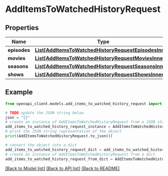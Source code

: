 # AddItemsToWatchedHistoryRequest


## Properties

Name | Type | Description | Notes
------------ | ------------- | ------------- | -------------
**episodes** | [**List[AddItemsToWatchedHistoryRequestEpisodesInner]**](AddItemsToWatchedHistoryRequestEpisodesInner.md) |  | [optional] 
**movies** | [**List[AddItemsToWatchedHistoryRequestMoviesInner]**](AddItemsToWatchedHistoryRequestMoviesInner.md) |  | [optional] 
**seasons** | [**List[AddItemsToWatchedHistoryRequestSeasonsInner]**](AddItemsToWatchedHistoryRequestSeasonsInner.md) |  | [optional] 
**shows** | [**List[AddItemsToWatchedHistoryRequestShowsInner]**](AddItemsToWatchedHistoryRequestShowsInner.md) |  | [optional] 

## Example

```python
from openapi_client.models.add_items_to_watched_history_request import AddItemsToWatchedHistoryRequest

# TODO update the JSON string below
json = "{}"
# create an instance of AddItemsToWatchedHistoryRequest from a JSON string
add_items_to_watched_history_request_instance = AddItemsToWatchedHistoryRequest.from_json(json)
# print the JSON string representation of the object
print(AddItemsToWatchedHistoryRequest.to_json())

# convert the object into a dict
add_items_to_watched_history_request_dict = add_items_to_watched_history_request_instance.to_dict()
# create an instance of AddItemsToWatchedHistoryRequest from a dict
add_items_to_watched_history_request_from_dict = AddItemsToWatchedHistoryRequest.from_dict(add_items_to_watched_history_request_dict)
```
[[Back to Model list]](../README.md#documentation-for-models) [[Back to API list]](../README.md#documentation-for-api-endpoints) [[Back to README]](../README.md)


